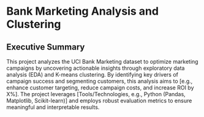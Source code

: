 # Bank Marketing Analysis and Clustering

## Executive Summary
This project analyzes the UCI Bank Marketing dataset to optimize marketing campaigns by uncovering actionable insights through exploratory data analysis (EDA) and K-means clustering. By identifying key drivers of campaign success and segmenting customers, this analysis aims to [e.g., enhance customer targeting, reduce campaign costs, and increase ROI by X%]. The project leverages [Tools/Technologies, e.g., Python (Pandas, Matplotlib, Scikit-learn)] and employs robust evaluation metrics to ensure meaningful and interpretable results.
